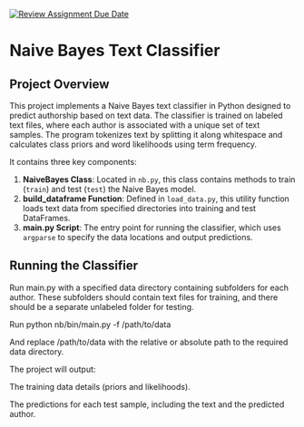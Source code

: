 [![Review Assignment Due Date](https://classroom.github.com/assets/deadline-readme-button-22041afd0340ce965d47ae6ef1cefeee28c7c493a6346c4f15d667ab976d596c.svg)](https://classroom.github.com/a/pEbqUUJs)

# Naive Bayes Text Classifier

## Project Overview

This project implements a Naive Bayes text classifier in Python designed to predict authorship based on text data. The classifier is trained on labeled text files, where each author is associated with a unique set of text samples. The program tokenizes text by splitting it along whitespace and calculates class priors and word likelihoods using term frequency.


It contains three key components:

1. **NaiveBayes Class**: Located in `nb.py`, this class contains methods to train (`train`) and test (`test`) the Naive Bayes model.
2. **build_dataframe Function**: Defined in `load_data.py`, this utility function loads text data from specified directories into training and test DataFrames.
3. **main.py Script**: The entry point for running the classifier, which uses `argparse` to specify the data locations and output predictions.



## Running the Classifier

Run main.py with a specified data directory containing subfolders for each author. These subfolders should contain text files for training, and there should be a separate unlabeled folder for testing.

Run python nb/bin/main.py -f /path/to/data

And replace /path/to/data with the relative or absolute path to the required data directory.

The project will output:

The training data details (priors and likelihoods).
    
The predictions for each test sample, including the text and the predicted author.
